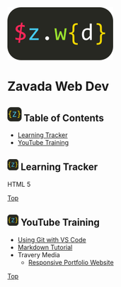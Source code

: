 <img src="https://github.com/mzavada/portfolio/blob/master/dist/img/zwd_logo.png" atl="Zavada Web Dev" style="align:center" class="mainImage"/>

# Zavada Web Dev

## <img src="https://github.com/mzavada/portfolio/blob/master/dist/img/favicon.ico"/> Table of Contents
- [Learning Tracker](#user-content--learning-tracker)
- [YouTube Training](#user-content--youtube-training)


## <img src="https://github.com/mzavada/portfolio/blob/master/dist/img/z_sqlogo.png" width="25px"/> Learning Tracker
HTML 5


[Top](#user-content-zavada-web-dev)

## <img src="https://github.com/mzavada/portfolio/blob/master/dist/img/z_sqlogo.png" width="25px"/> YouTube Training

- [Using Git with VS Code](https://www.youtube.com/watch?v=9cMWR-EGFuY)
- [Markdown Tutorial](https://www.youtube.com/watch?v=pTCROLZLhDM)
- Travery Media
  - [Responsive Portfolio Website](https://www.youtube.com/watch?v=gYzHS-n2gqU)

[Top](#user-content-zavada-web-dev)

<!-- CSS Styles -->
